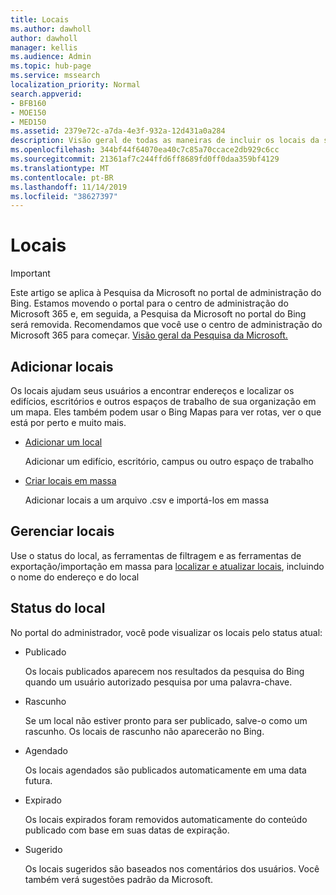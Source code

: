 ```yaml
---
title: Locais
ms.author: dawholl
author: dawholl
manager: kellis
ms.audience: Admin
ms.topic: hub-page
ms.service: mssearch
localization_priority: Normal
search.appverid:
- BFB160
- MOE150
- MED150
ms.assetid: 2379e72c-a7da-4e3f-932a-12d431a0a284
description: Visão geral de todas as maneiras de incluir os locais da sua organização nos resultados de trabalho da Pesquisa da Microsoft
ms.openlocfilehash: 344bf44f64070ea40c7c85a70ccace2db929c6cc
ms.sourcegitcommit: 21361af7c244ffd6ff8689fd0ff0daa359bf4129
ms.translationtype: MT
ms.contentlocale: pt-BR
ms.lasthandoff: 11/14/2019
ms.locfileid: "38627397"
---
```

# <a name="locations"></a>Locais

> [!IMPORTANT]
> Este artigo se aplica à Pesquisa da Microsoft no portal de administração do Bing. Estamos movendo o portal para o centro de administração do Microsoft 365 e, em seguida, a Pesquisa da Microsoft no portal do Bing será removida. Recomendamos que você use o centro de administração do Microsoft 365 para começar. [Visão geral da Pesquisa da Microsoft.](overview-microsoft-search.md)
    
## <a name="add-locations"></a>Adicionar locais

Os locais ajudam seus usuários a encontrar endereços e localizar os edifícios, escritórios e outros espaços de trabalho de sua organização em um mapa. Eles também podem usar o Bing Mapas para ver rotas, ver o que está por perto e muito mais.
  
- [Adicionar um local](add-a-location.md)
    
    Adicionar um edifício, escritório, campus ou outro espaço de trabalho
    
- [Criar locais em massa](bulk-create-locations.md)
    
    Adicionar locais a um arquivo .csv e importá-los em massa
    
## <a name="manage-locations"></a>Gerenciar locais

Use o status do local, as ferramentas de filtragem e as ferramentas de exportação/importação em massa para [localizar e atualizar locais](manage-locations.md), incluindo o nome do endereço e do local
  
## <a name="location-status"></a>Status do local

No portal do administrador, você pode visualizar os locais pelo status atual:
  
- Publicado
    
    Os locais publicados aparecem nos resultados da pesquisa do Bing quando um usuário autorizado pesquisa por uma palavra-chave.
    
- Rascunho
    
    Se um local não estiver pronto para ser publicado, salve-o como um rascunho. Os locais de rascunho não aparecerão no Bing.
    
- Agendado
    
    Os locais agendados são publicados automaticamente em uma data futura.
    
- Expirado
    
    Os locais expirados foram removidos automaticamente do conteúdo publicado com base em suas datas de expiração.
    
- Sugerido
    
    Os locais sugeridos são baseados nos comentários dos usuários. Você também verá sugestões padrão da Microsoft.

  

